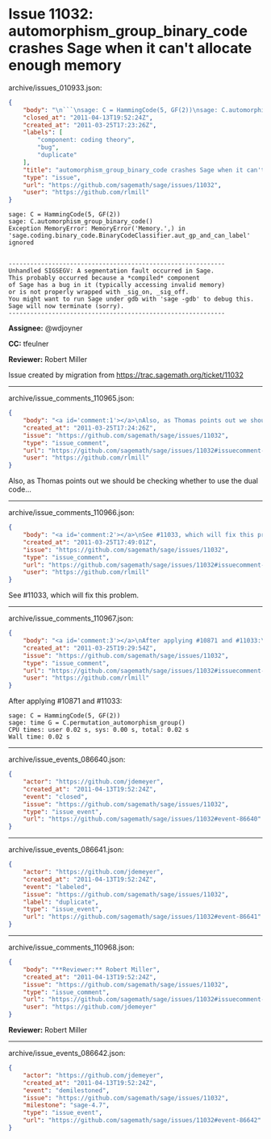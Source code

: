 # Issue 11032: automorphism_group_binary_code crashes Sage when it can't allocate enough memory

archive/issues_010933.json:
```json
{
    "body": "\n```\nsage: C = HammingCode(5, GF(2))\nsage: C.automorphism_group_binary_code()\nException MemoryError: MemoryError('Memory.',) in\n'sage.coding.binary_code.BinaryCodeClassifier.aut_gp_and_can_label' ignored\n\n\n------------------------------------------------------------\nUnhandled SIGSEGV: A segmentation fault occurred in Sage.\nThis probably occurred because a *compiled* component\nof Sage has a bug in it (typically accessing invalid memory)\nor is not properly wrapped with _sig_on, _sig_off.\nYou might want to run Sage under gdb with 'sage -gdb' to debug this.\nSage will now terminate (sorry).\n------------------------------------------------------------\n```\n\n**Assignee:** @wdjoyner\n\n**CC:**  tfeulner\n\n**Reviewer:** Robert Miller\n\nIssue created by migration from https://trac.sagemath.org/ticket/11032\n\n",
    "closed_at": "2011-04-13T19:52:24Z",
    "created_at": "2011-03-25T17:23:26Z",
    "labels": [
        "component: coding theory",
        "bug",
        "duplicate"
    ],
    "title": "automorphism_group_binary_code crashes Sage when it can't allocate enough memory",
    "type": "issue",
    "url": "https://github.com/sagemath/sage/issues/11032",
    "user": "https://github.com/rlmill"
}
```

```
sage: C = HammingCode(5, GF(2))
sage: C.automorphism_group_binary_code()
Exception MemoryError: MemoryError('Memory.',) in
'sage.coding.binary_code.BinaryCodeClassifier.aut_gp_and_can_label' ignored


------------------------------------------------------------
Unhandled SIGSEGV: A segmentation fault occurred in Sage.
This probably occurred because a *compiled* component
of Sage has a bug in it (typically accessing invalid memory)
or is not properly wrapped with _sig_on, _sig_off.
You might want to run Sage under gdb with 'sage -gdb' to debug this.
Sage will now terminate (sorry).
------------------------------------------------------------
```

**Assignee:** @wdjoyner

**CC:**  tfeulner

**Reviewer:** Robert Miller

Issue created by migration from https://trac.sagemath.org/ticket/11032





---

archive/issue_comments_110965.json:
```json
{
    "body": "<a id='comment:1'></a>\nAlso, as Thomas points out we should be checking whether to use the dual code...",
    "created_at": "2011-03-25T17:24:26Z",
    "issue": "https://github.com/sagemath/sage/issues/11032",
    "type": "issue_comment",
    "url": "https://github.com/sagemath/sage/issues/11032#issuecomment-110965",
    "user": "https://github.com/rlmill"
}
```

<a id='comment:1'></a>
Also, as Thomas points out we should be checking whether to use the dual code...



---

archive/issue_comments_110966.json:
```json
{
    "body": "<a id='comment:2'></a>\nSee #11033, which will fix this problem.",
    "created_at": "2011-03-25T17:49:01Z",
    "issue": "https://github.com/sagemath/sage/issues/11032",
    "type": "issue_comment",
    "url": "https://github.com/sagemath/sage/issues/11032#issuecomment-110966",
    "user": "https://github.com/rlmill"
}
```

<a id='comment:2'></a>
See #11033, which will fix this problem.



---

archive/issue_comments_110967.json:
```json
{
    "body": "<a id='comment:3'></a>\nAfter applying #10871 and #11033:\n\n```\nsage: C = HammingCode(5, GF(2))\nsage: time G = C.permutation_automorphism_group()\nCPU times: user 0.02 s, sys: 0.00 s, total: 0.02 s\nWall time: 0.02 s\n```",
    "created_at": "2011-03-25T19:29:54Z",
    "issue": "https://github.com/sagemath/sage/issues/11032",
    "type": "issue_comment",
    "url": "https://github.com/sagemath/sage/issues/11032#issuecomment-110967",
    "user": "https://github.com/rlmill"
}
```

<a id='comment:3'></a>
After applying #10871 and #11033:

```
sage: C = HammingCode(5, GF(2))
sage: time G = C.permutation_automorphism_group()
CPU times: user 0.02 s, sys: 0.00 s, total: 0.02 s
Wall time: 0.02 s
```



---

archive/issue_events_086640.json:
```json
{
    "actor": "https://github.com/jdemeyer",
    "created_at": "2011-04-13T19:52:24Z",
    "event": "closed",
    "issue": "https://github.com/sagemath/sage/issues/11032",
    "type": "issue_event",
    "url": "https://github.com/sagemath/sage/issues/11032#event-86640"
}
```



---

archive/issue_events_086641.json:
```json
{
    "actor": "https://github.com/jdemeyer",
    "created_at": "2011-04-13T19:52:24Z",
    "event": "labeled",
    "issue": "https://github.com/sagemath/sage/issues/11032",
    "label": "duplicate",
    "type": "issue_event",
    "url": "https://github.com/sagemath/sage/issues/11032#event-86641"
}
```



---

archive/issue_comments_110968.json:
```json
{
    "body": "**Reviewer:** Robert Miller",
    "created_at": "2011-04-13T19:52:24Z",
    "issue": "https://github.com/sagemath/sage/issues/11032",
    "type": "issue_comment",
    "url": "https://github.com/sagemath/sage/issues/11032#issuecomment-110968",
    "user": "https://github.com/jdemeyer"
}
```

**Reviewer:** Robert Miller



---

archive/issue_events_086642.json:
```json
{
    "actor": "https://github.com/jdemeyer",
    "created_at": "2011-04-13T19:52:24Z",
    "event": "demilestoned",
    "issue": "https://github.com/sagemath/sage/issues/11032",
    "milestone": "sage-4.7",
    "type": "issue_event",
    "url": "https://github.com/sagemath/sage/issues/11032#event-86642"
}
```
